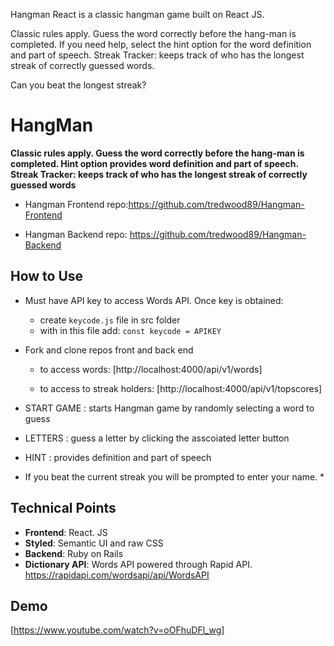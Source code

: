 Hangman React is a classic hangman game built on React JS.

Classic rules apply. Guess the word correctly before the hang-man is completed.
If you need help, select the hint option for the word definition and part of speech.
Streak Tracker: keeps track of who has the longest streak of correctly guessed words.


Can you beat the longest streak?


# HangMan #

**Classic rules apply. Guess the word correctly before the hang-man is completed.
Hint option provides word definition and part of speech.
Streak Tracker: keeps track of who has the longest streak of correctly guessed words**

 - Hangman Frontend repo:https://github.com/tredwood89/Hangman-Frontend 

 - Hangman Backend repo: https://github.com/tredwood89/Hangman-Backend


## How to Use ##

* Must have API key to access Words API. Once key is obtained:
  - create ```keycode.js``` file in src folder
  - with in this file add: ```const keycode = APIKEY```
  
* Fork and clone repos front and back end

  - to access words: [http://localhost:4000/api/v1/words]
  
  - to access to streak holders: [http://localhost:4000/api/v1/topscores]

* START GAME : starts Hangman game by randomly selecting a word to guess
* LETTERS : guess a letter by clicking the asscoiated letter button
* HINT : provides definition and part of speech

* If you beat the current streak you will be prompted to enter your name. *

## Technical Points ##


* **Frontend**: React. JS
* **Styled**: Semantic UI and raw CSS
* **Backend**: Ruby on Rails
* **Dictionary API**: Words API powered through Rapid API. https://rapidapi.com/wordsapi/api/WordsAPI

## Demo ##

[https://www.youtube.com/watch?v=oOFhuDFl_wg]
